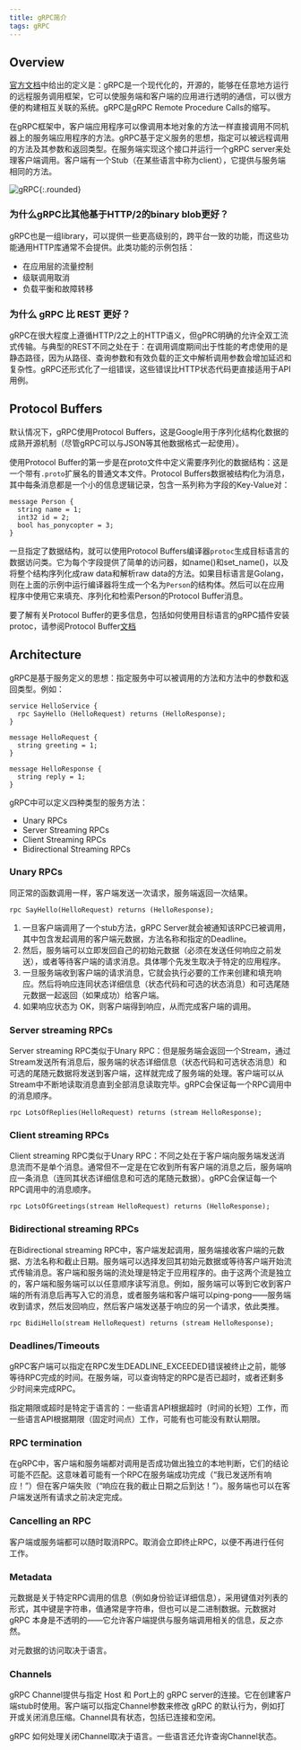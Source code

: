 ```yaml
---
title: gRPC简介
tags: gRPC
--- 
```


## Overview

[官方文档](https://grpc.io/docs/what-is-grpc/faq/)中给出的定义是：gRPC是一个现代化的，开源的，能够在任意地方运行的远程服务调用框架，它可以使服务端和客户端的应用进行透明的通信，可以很方便的构建相互关联的系统。gRPC是gRPC Remote Procedure Calls的缩写。

在gRPC框架中，客户端应用程序可以像调用本地对象的方法一样直接调用不同机器上的服务端应用程序的方法。gRPC基于定义服务的思想，指定可以被远程调用的方法及其参数和返回类型。在服务端实现这个接口并运行一个gRPC server来处理客户端调用。客户端有一个Stub（在某些语言中称为client），它提供与服务端相同的方法。

![gRPC](../../../assets/images/posts/landing.png){:.rounded}

### 为什么gRPC比其他基于HTTP/2的binary blob更好？
gRPC也是一组library，可以提供一些更高级别的，跨平台一致的功能，而这些功能通用HTTP库通常不会提供。此类功能的示例包括：
- 在应用层的流量控制
- 级联调用取消
- 负载平衡和故障转移

### 为什么 gRPC 比 REST 更好？
gRPC在很大程度上遵循HTTP/2之上的HTTP语义，但gPRC明确的允许全双工流式传输。与典型的REST不同之处在于：在调用调度期间出于性能的考虑使用的是静态路径，因为从路径、查询参数和有效负载的正文中解析调用参数会增加延迟和复杂性。gRPC还形式化了一组错误，这些错误比HTTP状态代码更直接适用于API用例。

## Protocol Buffers

默认情况下，gRPC使用Protocol Buffers，这是Google用于序列化结构化数据的成熟开源机制（尽管gRPC可以与JSON等其他数据格式一起使用）。

使用Protocol Buffer的第一步是在proto文件中定义需要序列化的数据结构：这是一个带有`.proto`扩展名的普通文本文件。Protocol Buffers数据被结构化为消息，其中每条消息都是一个小的信息逻辑记录，包含一系列称为字段的Key-Value对：
```
message Person {
  string name = 1;
  int32 id = 2;
  bool has_ponycopter = 3;
}
```

一旦指定了数据结构，就可以使用Protocol Buffers编译器`protoc`生成目标语言的数据访问类。它为每个字段提供了简单的访问器，如name()和set_name()，以及将整个结构序列化成raw data和解析raw data的方法。如果目标语言是Golang，则在上面的示例中运行编译器将生成一个名为`Person`的结构体。然后可以在应用程序中使用它来填充、序列化和检索Person的Protocol Buffer消息。

要了解有关Protocol Buffer的更多信息，包括如何使用目标语言的gRPC插件安装protoc，请参阅Protocol Buffer[文档](https://developers.google.com/protocol-buffers/docs/overview)

## Architecture

gRPC是基于服务定义的思想：指定服务中可以被调用的方法和方法中的参数和返回类型。例如：
```
service HelloService {
  rpc SayHello (HelloRequest) returns (HelloResponse);
}

message HelloRequest {
  string greeting = 1;
}

message HelloResponse {
  string reply = 1;
}
```

gRPC中可以定义四种类型的服务方法：
- Unary RPCs
- Server Streaming RPCs 
- Client Streaming RPCs 
- Bidirectional Streaming RPCs

### Unary RPCs
同正常的函数调用一样，客户端发送一次请求，服务端返回一次结果。
```
rpc SayHello(HelloRequest) returns (HelloResponse);
```

1. 一旦客户端调用了一个stub方法，gRPC Server就会被通知该RPC已被调用，其中包含发起调用的客户端元数据，方法名称和指定的Deadline。
2. 然后，服务端可以立即发回自己的初始元数据（必须在发送任何响应之前发送），或者等待客户端的请求消息。具体哪个先发生取决于特定的应用程序。
3. 一旦服务端收到客户端的请求消息，它就会执行必要的工作来创建和填充响应。然后将响应连同状态详细信息（状态代码和可选的状态消息）和可选尾随元数据一起返回（如果成功）给客户端。
4. 如果响应状态为 OK，则客户端得到响应，从而完成客户端的调用。

### Server streaming RPCs 
Server streaming RPC类似于Unary RPC：但是服务端会返回一个Stream，通过Stream发送所有消息后，服务端的状态详细信息（状态代码和可选状态消息）和可选的尾随元数据将发送到客户端，这样就完成了服务端的处理。客户端可以从Stream中不断地读取消息直到全部消息读取完毕。gRPC会保证每一个RPC调用中的消息顺序。
```
rpc LotsOfReplies(HelloRequest) returns (stream HelloResponse);
```

### Client streaming RPCs 
Client streaming RPC类似于Unary RPC：不同之处在于客户端向服务端发送消息流而不是单个消息。通常但不一定是在它收到所有客户端的消息之后，服务端响应一条消息（连同其状态详细信息和可选的尾随元数据）。gRPC会保证每一个RPC调用中的消息顺序。
```
rpc LotsOfGreetings(stream HelloRequest) returns (HelloResponse);
```

### Bidirectional streaming RPCs
在Bidirectional streaming RPC中，客户端发起调用，服务端接收客户端的元数据、方法名称和截止日期。服务端可以选择发回其初始元数据或等待客户端开始流式传输消息。客户端和服务端的流处理是特定于应用程序的。由于这两个流是独立的，客户端和服务端可以以任意顺序读写消息。例如，服务端可以等到它收到客户端的所有消息后再写入它的消息，或者服务端和客户端可以ping-pong——服务端收到请求，然后发回响应，然后客户端发送基于响应的另一个请求，依此类推。
```
rpc BidiHello(stream HelloRequest) returns (stream HelloResponse);
```

### Deadlines/Timeouts
gRPC客户端可以指定在RPC发生DEADLINE_EXCEEDED错误被终止之前，能够等待RPC完成的时间。在服务端，可以查询特定的RPC是否已超时，或者还剩多少时间来完成RPC。

指定期限或超时是特定于语言的：一些语言API根据超时（时间的长短）工作，而一些语言API根据期限（固定时间点）工作，可能有也可能没有默认期限。

### RPC termination

在gRPC中，客户端和服务端都对调用是否成功做出独立的本地判断，它们的结论可能不匹配。这意味着可能有一个RPC在服务端成功完成（“我已发送所有响应！”）但在客户端失败（“响应在我的截止日期之后到达！”）。服务端也可以在客户端发送所有请求之前决定完成。

### Cancelling an RPC 
客户端或服务端都可以随时取消RPC。取消会立即终止RPC，以便不再进行任何工作。

### Metadata
元数据是关于特定RPC调用的信息（例如身份验证详细信息），采用键值对列表的形式，其中键是字符串，值通常是字符串，但也可以是二进制数据。元数据对 gRPC 本身是不透明的——它允许客户端提供与服务端调用相关的信息，反之亦然。

对元数据的访问取决于语言。

### Channels

gRPC Channel提供与指定 Host 和 Port上的 gRPC server的连接。它在创建客户端stub时使用。客户端可以指定Channel参数来修改 gRPC 的默认行为，例如打开或关闭消息压缩。Channel具有状态，包括已连接和空闲。

gRPC 如何处理关闭Channel取决于语言。一些语言还允许查询Channel状态。

